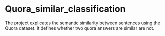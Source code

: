 # Quora_similar_classification
The project explicates the semantic similarity between sentences using the Quora dataset. It defines whether two quora answers are similar are not.
